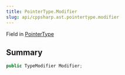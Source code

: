 ```yaml
---
title: PointerType.Modifier
slug: api/cppsharp.ast.pointertype.modifier
---
```

Field in [PointerType](/api/cppsharp/ast/pointertype)

## Summary



```csharp
public TypeModifier Modifier;
```

